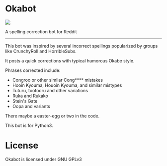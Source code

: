 # Okabot
![](https://raw.githubusercontent.com/Zorpos/Okabot/master/okabot.png)

A spelling correction bot for Reddit
<hr>

This bot was inspired by several incorrect spellings popularized by groups like CrunchyRoll and HorribleSubs. 

It posts a quick corrections with typical humorous Okabe style.

Phrases corrected include:

- Congroo or other similar Cong**** mistakes
- Hooin Kyouma, Houoin Kyouma, and similar mistypes
- Tuturu, tootooru and other variations
- Ruka and Rukako
- Stein's Gate
- Oopa and variants

There maybe a easter-egg or two in the code.

This bot is for Python3.

License
======
Okabot is licensed under GNU GPLv3
